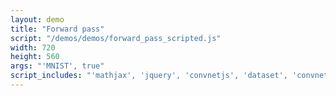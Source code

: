 ```yaml
---
layout: demo
title: "Forward pass"
script: "/demos/demos/forward_pass_scripted.js"
width: 720
height: 560
args: "'MNIST', true"
script_includes: "'mathjax', 'jquery', 'convnetjs', 'dataset', 'convnet', 'visualizer'"
---
```



